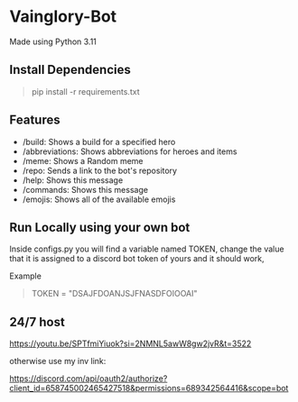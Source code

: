 # Vainglory-Bot
Made using Python 3.11

## Install Dependencies

> pip install -r requirements.txt

## Features

- /build: Shows a build for a specified hero
- /abbreviations: Shows abbreviations for heroes and items
- /meme: Shows a Random meme
- /repo: Sends a link to the bot's repository
- /help: Shows this message
- /commands: Shows this message
- /emojis: Shows all of the available emojis

## Run Locally using your own bot

Inside configs.py you will find a variable named TOKEN, change the value that it is assigned to a discord bot token of yours and it should work,

Example

> TOKEN = "DSAJFDOANJSJFNASDFOIOOAI"

## 24/7 host

https://youtu.be/SPTfmiYiuok?si=2NMNL5awW8gw2jvR&t=3522

otherwise use my inv link:

https://discord.com/api/oauth2/authorize?client_id=658745002465427518&permissions=689342564416&scope=bot
